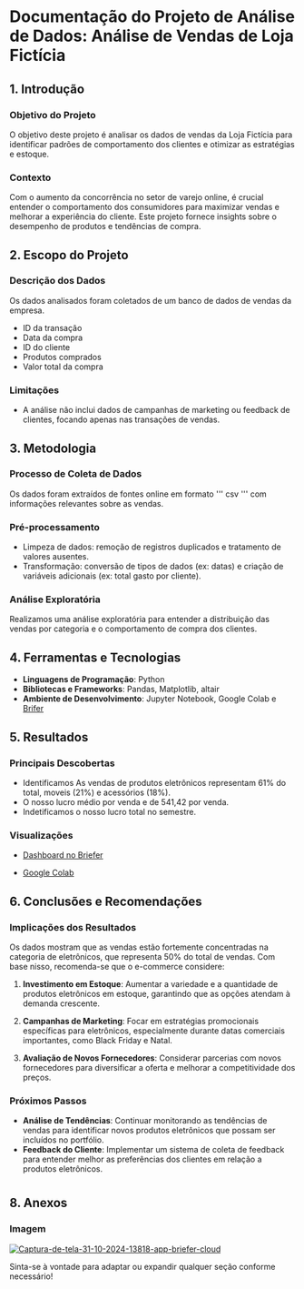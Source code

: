 # Documentação do Projeto de Análise de Dados: Análise de Vendas de Loja Fictícia

## 1. Introdução
### Objetivo do Projeto
O objetivo deste projeto é analisar os dados de vendas da Loja Fictícia para identificar padrões de comportamento dos clientes e otimizar as estratégias e estoque.

### Contexto
Com o aumento da concorrência no setor de varejo online, é crucial entender o comportamento dos consumidores para maximizar vendas e melhorar a experiência do cliente. Este projeto fornece insights sobre o desempenho de produtos e tendências de compra.

## 2. Escopo do Projeto
### Descrição dos Dados
Os dados analisados foram coletados de um banco de dados de vendas da empresa.
- ID da transação
- Data da compra
- ID do cliente
- Produtos comprados
- Valor total da compra

### Limitações
- A análise não inclui dados de campanhas de marketing ou feedback de clientes, focando apenas nas transações de vendas.

## 3. Metodologia
### Processo de Coleta de Dados
Os dados foram extraídos de fontes online em formato ''' csv ''' com informações relevantes sobre as vendas.

### Pré-processamento
- Limpeza de dados: remoção de registros duplicados e tratamento de valores ausentes.
- Transformação: conversão de tipos de dados (ex: datas) e criação de variáveis adicionais (ex: total gasto por cliente).

### Análise Exploratória
Realizamos uma análise exploratória para entender a distribuição das vendas por categoria e o comportamento de compra dos clientes.

## 4. Ferramentas e Tecnologias
- **Linguagens de Programação**: Python
- **Bibliotecas e Frameworks**: Pandas, Matplotlib, altair
- **Ambiente de Desenvolvimento**: Jupyter Notebook, Google Colab e [Brifer](https://app.briefer.cloud/workspaces/e37226cf-b753-4535-bd8d-c5084ef19737/documents/fc7ab558-1c38-4f74-bc14-c5a05519599a/notebook/edit)

## 5. Resultados
### Principais Descobertas
- Identificamos As vendas de produtos eletrônicos representam 61% do total, moveis  (21%) e acessórios (18%).
- O nosso lucro médio por venda e de 541,42 por venda.
- Indetificamos o nosso lucro  total no semestre.

### Visualizações
- [Dashboard no Briefer](https://app.briefer.cloud/workspaces/e37226cf-b753-4535-bd8d-c5084ef19737/documents/632cb956-b981-4ce4-9bba-0ef607fd1279/dashboard)
 
- [Google Colab](https://colab.research.google.com/github/IraanC/Relatorio_vendasJupter/blob/main/Relat%C3%B3rio_de_Vendas_.ipynb)

## 6. Conclusões e Recomendações

### Implicações dos Resultados
Os dados mostram que as vendas estão fortemente concentradas na categoria de eletrônicos, que representa 50% do total de vendas. Com base nisso, recomenda-se que o e-commerce considere:

1. **Investimento em Estoque**: Aumentar a variedade e a quantidade de produtos eletrônicos em estoque, garantindo que as opções atendam à demanda crescente.
  
2. **Campanhas de Marketing**: Focar em estratégias promocionais específicas para eletrônicos, especialmente durante datas comerciais importantes, como Black Friday e Natal.

3. **Avaliação de Novos Fornecedores**: Considerar parcerias com novos fornecedores para diversificar a oferta e melhorar a competitividade dos preços.

### Próximos Passos
- **Análise de Tendências**: Continuar monitorando as tendências de vendas para identificar novos produtos eletrônicos que possam ser incluídos no portfólio.
- **Feedback do Cliente**: Implementar um sistema de coleta de feedback para entender melhor as preferências dos clientes em relação a produtos eletrônicos.





#

## 8. Anexos
### Imagem


<a href="https://ibb.co/yX7Z0dX"><img src="https://i.ibb.co/G0N87n0/Captura-de-tela-31-10-2024-13818-app-briefer-cloud.jpg" alt="Captura-de-tela-31-10-2024-13818-app-briefer-cloud" border="0"></a>


Sinta-se à vontade para adaptar ou expandir qualquer seção conforme necessário!